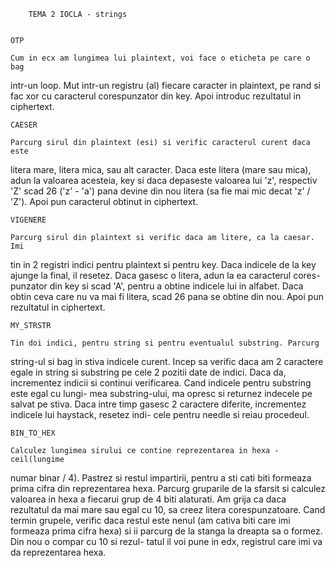 		TEMA 2 IOCLA - strings

		
	OTP
	
	Cum in ecx am lungimea lui plaintext, voi face o eticheta pe care o bag
intr-un loop. Mut intr-un registru (al) fiecare caracter in plaintext, pe rand
si fac xor cu caracterul corespunzator din key. Apoi introduc rezultatul in
ciphertext.


	CAESER
	
	Parcurg sirul din plaintext (esi) si verific caracterul curent daca este
litera mare, litera mica, sau alt caracter. Daca este litera (mare sau mica),
adun la valoarea acesteia, key si daca depaseste valoarea lui 'z', respectiv 'Z'
scad 26 ('z' - 'a') pana devine din nou litera (sa fie mai mic decat 'z' / 'Z').
Apoi pun caracterul obtinut in ciphertext.


	VIGENERE
	
	Parcurg sirul din plaintext si verific daca am litere, ca la caesar. Imi
tin in 2 registri indici pentru plaintext si pentru key. Daca indicele de la key
ajunge la final, il resetez. Daca gasesc o litera, adun la ea caracterul cores-
punzator din key si scad 'A', pentru a obtine indicele lui in alfabet. Daca obtin
ceva care nu va mai fi litera, scad 26 pana se obtine din nou. Apoi pun rezultatul
in ciphertext.


	MY_STRSTR
	
	Tin doi indici, pentru string si pentru eventualul substring. Parcurg
string-ul si bag in stiva indicele curent. Incep sa verific daca am 2 caractere
egale in string si substring pe cele 2 pozitii date de indici. Daca da, incrementez
indicii si continui verificarea. Cand indicele pentru substring este egal cu lungi-
mea substring-ului, ma opresc si returnez indecele pe salvat pe stiva. Daca intre
timp gasesc 2 caractere diferite, incrementez indicele lui haystack, resetez indi-
cele pentru needle si reiau procedeul.


	BIN_TO_HEX

	Calculez lungimea sirului ce contine reprezentarea in hexa - ceil(lungime
numar binar / 4). Pastrez si restul impartirii, pentru a sti cati biti formeaza
prima cifra din reprezentarea hexa. Parcurg gruparile de la sfarsit si calculez
valoarea in hexa a fiecarui grup de 4 biti alaturati. Am grija ca daca rezultatul
da mai mare sau egal cu 10, sa creez litera corespunzatoare. Cand termin grupele,
verific daca restul este nenul (am cativa biti care imi formeaza prima cifra hexa)
si ii parcurg de la stanga la dreapta sa o formez. Din nou o compar cu 10 si rezul-
tatul il voi pune in edx, registrul care imi va da reprezentarea hexa.


